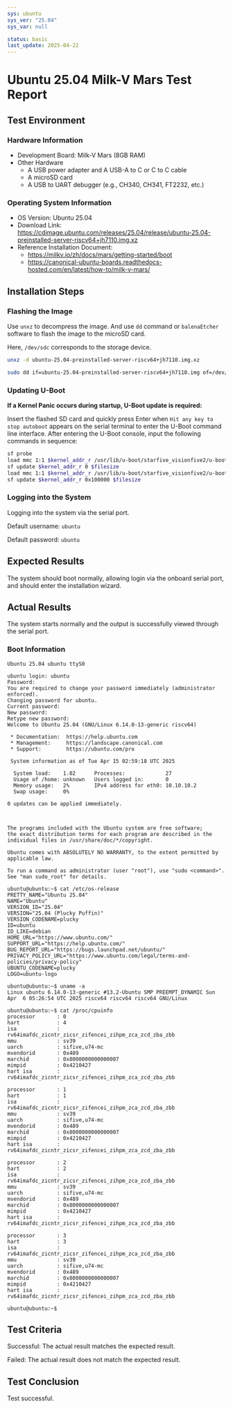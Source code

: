 ```yaml
---
sys: ubuntu
sys_ver: "25.04"
sys_var: null

status: basic
last_update: 2025-04-22
---
```


# Ubuntu 25.04 Milk-V Mars Test Report

## Test Environment

### Hardware Information

- Development Board: Milk-V Mars (8GB RAM)
- Other Hardware
  - A USB power adapter and A USB-A to C or C to C cable
  - A microSD card
  - A USB to UART debugger (e.g., CH340, CH341, FT2232, etc.)

### Operating System Information

- OS Version: Ubuntu 25.04
- Download Link: <https://cdimage.ubuntu.com/releases/25.04/release/ubuntu-25.04-preinstalled-server-riscv64+jh7110.img.xz>
- Reference Installation Document:
  - <https://milkv.io/zh/docs/mars/getting-started/boot>
  - <https://canonical-ubuntu-boards.readthedocs-hosted.com/en/latest/how-to/milk-v-mars/>

## Installation Steps

### Flashing the Image

Use `unxz` to decompress the image. And use `dd` command or `balenaEtcher` software to flash the image to the microSD card.

Here, `/dev/sdc` corresponds to the storage device.

```bash
unxz -d ubuntu-25.04-preinstalled-server-riscv64+jh7110.img.xz

sudo dd if=ubuntu-25.04-preinstalled-server-riscv64+jh7110.img of=/dev/sdc bs=1M status=progress
```

### Updating U-Boot

**If a Kernel Panic occurs during startup, U-Boot update is required:**

Insert the flashed SD card and quickly press Enter when `Hit any key to stop autoboot` appears on the serial terminal to enter the U-Boot command line interface.
After entering the U-Boot console, input the following commands in sequence:

```bash
sf probe
load mmc 1:1 $kernel_addr_r /usr/lib/u-boot/starfive_visionfive2/u-boot-spl.bin.normal.out
sf update $kernel_addr_r 0 $filesize
load mmc 1:1 $kernel_addr_r /usr/lib/u-boot/starfive_visionfive2/u-boot.itb
sf update $kernel_addr_r 0x100000 $filesize
```

### Logging into the System

Logging into the system via the serial port.

Default username: `ubuntu`

Default password: `ubuntu`

## Expected Results

The system should boot normally, allowing login via the onboard serial port, and should enter the installation wizard.

## Actual Results

The system starts normally and the output is successfully viewed through the serial port.

### Boot Information

```log
Ubuntu 25.04 ubuntu ttyS0

ubuntu login: ubuntu
Password:
You are required to change your password immediately (administrator enforced).
Changing password for ubuntu.
Current password:
New password:
Retype new password:
Welcome to Ubuntu 25.04 (GNU/Linux 6.14.0-13-generic riscv64)

 * Documentation:  https://help.ubuntu.com
 * Management:     https://landscape.canonical.com
 * Support:        https://ubuntu.com/pro

 System information as of Tue Apr 15 02:59:18 UTC 2025

  System load:    1.02      Processes:             27
  Usage of /home: unknown   Users logged in:       0
  Memory usage:   2%        IPv4 address for eth0: 10.10.10.2
  Swap usage:     0%

0 updates can be applied immediately.



The programs included with the Ubuntu system are free software;
the exact distribution terms for each program are described in the
individual files in /usr/share/doc/*/copyright.

Ubuntu comes with ABSOLUTELY NO WARRANTY, to the extent permitted by
applicable law.

To run a command as administrator (user "root"), use "sudo <command>".
See "man sudo_root" for details.

ubuntu@ubuntu:~$ cat /etc/os-release
PRETTY_NAME="Ubuntu 25.04"
NAME="Ubuntu"
VERSION_ID="25.04"
VERSION="25.04 (Plucky Puffin)"
VERSION_CODENAME=plucky
ID=ubuntu
ID_LIKE=debian
HOME_URL="https://www.ubuntu.com/"
SUPPORT_URL="https://help.ubuntu.com/"
BUG_REPORT_URL="https://bugs.launchpad.net/ubuntu/"
PRIVACY_POLICY_URL="https://www.ubuntu.com/legal/terms-and-policies/privacy-policy"
UBUNTU_CODENAME=plucky
LOGO=ubuntu-logo

ubuntu@ubuntu:~$ uname -a
Linux ubuntu 6.14.0-13-generic #13.2-Ubuntu SMP PREEMPT_DYNAMIC Sun Apr  6 05:26:54 UTC 2025 riscv64 riscv64 riscv64 GNU/Linux

ubuntu@ubuntu:~$ cat /proc/cpuinfo
processor       : 0
hart            : 4
isa             : rv64imafdc_zicntr_zicsr_zifencei_zihpm_zca_zcd_zba_zbb
mmu             : sv39
uarch           : sifive,u74-mc
mvendorid       : 0x489
marchid         : 0x8000000000000007
mimpid          : 0x4210427
hart isa        : rv64imafdc_zicntr_zicsr_zifencei_zihpm_zca_zcd_zba_zbb

processor       : 1
hart            : 1
isa             : rv64imafdc_zicntr_zicsr_zifencei_zihpm_zca_zcd_zba_zbb
mmu             : sv39
uarch           : sifive,u74-mc
mvendorid       : 0x489
marchid         : 0x8000000000000007
mimpid          : 0x4210427
hart isa        : rv64imafdc_zicntr_zicsr_zifencei_zihpm_zca_zcd_zba_zbb

processor       : 2
hart            : 2
isa             : rv64imafdc_zicntr_zicsr_zifencei_zihpm_zca_zcd_zba_zbb
mmu             : sv39
uarch           : sifive,u74-mc
mvendorid       : 0x489
marchid         : 0x8000000000000007
mimpid          : 0x4210427
hart isa        : rv64imafdc_zicntr_zicsr_zifencei_zihpm_zca_zcd_zba_zbb

processor       : 3
hart            : 3
isa             : rv64imafdc_zicntr_zicsr_zifencei_zihpm_zca_zcd_zba_zbb
mmu             : sv39
uarch           : sifive,u74-mc
mvendorid       : 0x489
marchid         : 0x8000000000000007
mimpid          : 0x4210427
hart isa        : rv64imafdc_zicntr_zicsr_zifencei_zihpm_zca_zcd_zba_zbb

ubuntu@ubuntu:~$
```

## Test Criteria

Successful: The actual result matches the expected result.

Failed: The actual result does not match the expected result.

## Test Conclusion

Test successful.
